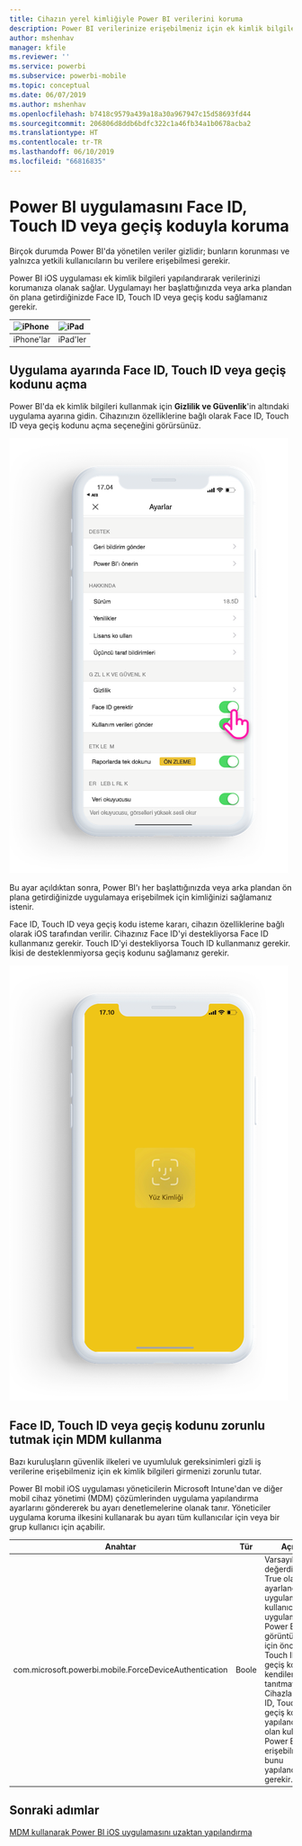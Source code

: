 ```yaml
---
title: Cihazın yerel kimliğiyle Power BI verilerini koruma
description: Power BI verilerinize erişebilmeniz için ek kimlik bilgileri isteyecek şekilde iOS uygulamanızı yapılandırmayı öğrenin
author: mshenhav
manager: kfile
ms.reviewer: ''
ms.service: powerbi
ms.subservice: powerbi-mobile
ms.topic: conceptual
ms.date: 06/07/2019
ms.author: mshenhav
ms.openlocfilehash: b7418c9579a439a18a30a967947c15d58693fd44
ms.sourcegitcommit: 206806d8ddb6bdfc322c1a46fb34a1b0678acba2
ms.translationtype: HT
ms.contentlocale: tr-TR
ms.lasthandoff: 06/10/2019
ms.locfileid: "66816835"
---
```

# <a name="protect-power-bi-app-with-face-id-touch-id-or-passcode"></a>Power BI uygulamasını Face ID, Touch ID veya geçiş koduyla koruma 

Birçok durumda Power BI'da yönetilen veriler gizlidir; bunların korunması ve yalnızca yetkili kullanıcıların bu verilere erişebilmesi gerekir. 

Power BI iOS uygulaması ek kimlik bilgileri yapılandırarak verilerinizi korumanıza olanak sağlar. Uygulamayı her başlattığınızda veya arka plandan ön plana getirdiğinizde Face ID, Touch ID veya geçiş kodu sağlamanız gerekir.

| ![iPhone](./media/tutorial-mobile-apps-ios-qna/iphone-logo-50-px.png) | ![iPad](./media/tutorial-mobile-apps-ios-qna/ipad-logo-50-px.png) |
|:--- |:--- |
| iPhone'lar |iPad'ler |

## <a name="turn-on-face-id-touch-id-or-passcode-in-app-setting"></a>Uygulama ayarında Face ID, Touch ID veya geçiş kodunu açma

Power BI'da ek kimlik bilgileri kullanmak için **Gizlilik ve Güvenlik**'in altındaki uygulama ayarına gidin. Cihazınızın özelliklerine bağlı olarak Face ID, Touch ID veya geçiş kodunu açma seçeneğini görürsünüz.

![Power BI iOS uygulama ayarı sayfası](./media/mobile-ios-native-secure-access/mobile-ios-native-secured-setting.png)

Bu ayar açıldıktan sonra, Power BI'ı her başlattığınızda veya arka plandan ön plana getirdiğinizde uygulamaya erişebilmek için kimliğinizi sağlamanız istenir. 

Face ID, Touch ID veya geçiş kodu isteme kararı, cihazın özelliklerine bağlı olarak iOS tarafından verilir. Cihazınız Face ID'yi destekliyorsa Face ID kullanmanız gerekir. Touch ID'yi destekliyorsa Touch ID kullanmanız gerekir. İkisi de desteklenmiyorsa geçiş kodunu sağlamanız gerekir.

![Power BI iOS Face ID](./media/mobile-ios-native-secure-access/mobile-ios-native-secured-faceid.png)

## <a name="use-mdm-to-enforce-face-id-touch-id-or-passcode"></a>Face ID, Touch ID veya geçiş kodunu zorunlu tutmak için MDM kullanma

Bazı kuruluşların güvenlik ilkeleri ve uyumluluk gereksinimleri gizli iş verilerine erişebilmeniz için ek kimlik bilgileri girmenizi zorunlu tutar. 

Power BI mobil iOS uygulaması yöneticilerin Microsoft Intune'dan ve diğer mobil cihaz yönetimi (MDM) çözümlerinden uygulama yapılandırma ayarlarını göndererek bu ayarı denetlemelerine olanak tanır. Yöneticiler uygulama koruma ilkesini kullanarak bu ayarı tüm kullanıcılar için veya bir grup kullanıcı için açabilir.

|Anahtar  |Tür  |Açıklama  |
|---------|---------|---------|
| com.microsoft.powerbi.mobile.ForceDeviceAuthentication | Boole | Varsayılan değerdir False’tur. <br>True olarak ayarlandığında, uygulama kullanıcıları uygulamada Power BI verilerini görüntüleyebilmek için önce Face ID, Touch ID veya geçiş koduyla kendilerini tanıtmaya zorlar. Cihazlarında Face ID, Touch ID veya geçiş kodu yapılandırılmamış olan kullanıcıların, Power BI'a erişebilmek için bunu yapılandırmaları gerekir.  |

## <a name="next-steps"></a>Sonraki adımlar

[MDM kullanarak Power BI iOS uygulamasını uzaktan yapılandırma](mobile-app-configuration.md)
